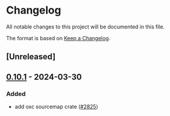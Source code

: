 # Changelog

All notable changes to this project will be documented in this file.

The format is based on [Keep a Changelog](https://keepachangelog.com/en/1.1.0/).

## [Unreleased]

## [0.10.1](https://github.com/oxc-project/oxc/compare/oxc-v0.10.0...oxc-v0.10.1) - 2024-03-30

### Added
- add oxc sourcemap crate ([#2825](https://github.com/oxc-project/oxc/pull/2825))
